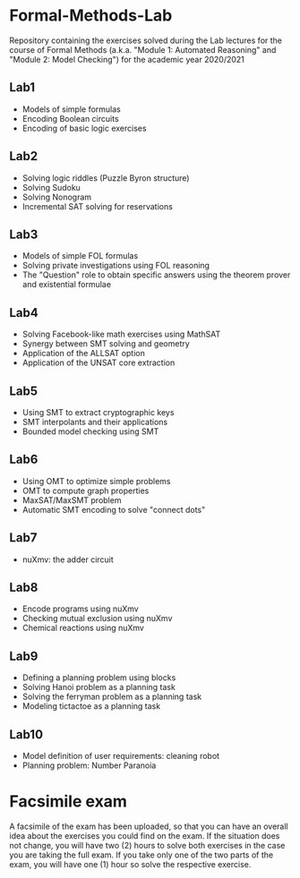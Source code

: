 # Formal-Methods-Lab
Repository containing the exercises solved during the Lab lectures for the course of Formal Methods (a.k.a. "Module 1: Automated Reasoning" and "Module 2: Model Checking") for the academic year 2020/2021

## Lab1
- Models of simple formulas
- Encoding Boolean circuits
- Encoding of basic logic exercises

## Lab2
- Solving logic riddles (Puzzle Byron structure)
- Solving Sudoku
- Solving Nonogram
- Incremental SAT solving for reservations

## Lab3
- Models of simple FOL formulas
- Solving private investigations using FOL reasoning
- The "Question" role to obtain specific answers using the theorem prover and existential formulae

## Lab4
- Solving Facebook-like math exercises using MathSAT
- Synergy between SMT solving and geometry
- Application of the ALLSAT option
- Application of the UNSAT core extraction

## Lab5
- Using SMT to extract cryptographic keys
- SMT interpolants and their applications
- Bounded model checking using SMT

## Lab6
- Using OMT to optimize simple problems
- OMT to compute graph properties
- MaxSAT/MaxSMT problem
- Automatic SMT encoding to solve "connect dots"


## Lab7

- nuXmv: the adder circuit

## Lab8

- Encode programs using nuXmv
- Checking mutual exclusion using nuXmv
- Chemical reactions using nuXmv

## Lab9

- Defining a planning problem using blocks
- Solving Hanoi problem as a planning task
- Solving the ferryman problem as a planning task
- Modeling tictactoe as a planning task

## Lab10

- Model definition of user requirements: cleaning robot
- Planning problem: Number Paranoia

# Facsimile exam

A facsimile of the exam has been uploaded, so that you can have an overall idea about the exercises you could find on the exam. If the situation does not change, you will have two (2) hours to solve both exercises in the case you are taking the full exam. If you take only one of the two parts of the exam, you will have one (1) hour so solve the respective exercise.